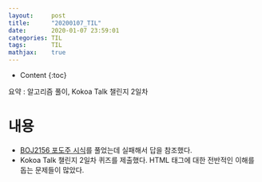 ```yaml
---
layout:     post
title:      "20200107_TIL"
date:       2020-01-07 23:59:01
categories: TIL
tags:       TIL
mathjax:    true
---
```


* Content
{:toc}

요약 : 알고리즘 풀이, Kokoa Talk 챌린지 2일차



# 내용

- [BOJ2156 포도주 시식](https://www.acmicpc.net/problem/9465)를 풀었는데 실패해서 답을 참조했다.
- Kokoa Talk 챌린지 2일차 퀴즈를 제출했다. HTML 태그에 대한 전반적인 이해를 돕는 문제들이 많았다.

